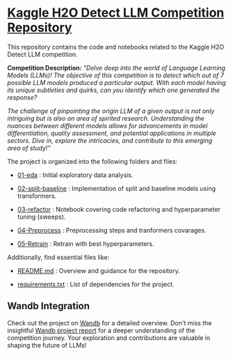 # [Kaggle H2O Detect LLM Competition Repository](https://www.kaggle.com/competitions/h2oai-predict-the-llm)

This repository contains the code and notebooks related to the Kaggle H2O Detect LLM competition. 

**Competition Description:** <em>"Delve deep into the world of Language Learning Models (LLMs)! The objective of this competition is to detect which out of 7 possible LLM models produced a particular output. With each model having its unique subtleties and quirks, can you identify which one generated the response?

The challenge of pinpointing the origin LLM of a given output is not only intriguing but is also an area of spirited research. Understanding the nuances between different models allows for advancements in model differentiation, quality assessment, and potential applications in multiple sectors. Dive in, explore the intricacies, and contribute to this emerging area of study!"</em>


The project is organized into the following folders and files:

* [01-eda](01-eda/1-basic-eda.ipynb) : Initial exploratory data analysis.

* [02-split-baseline](02-split-baseline/02-transformers-distilbert-split-n-baseline.ipynb) : Implementation of split and baseline models using transformers.

* [03-refactor](03-refactor/03-refactor.ipynb) : Notebook covering code refactoring and hyperparameter tuning (sweeps).

* [04-Preprocess](04-Preprocess/preprocess.ipynb) : Preprocessing steps and tranformers covarages.

* [05-Retrain](05-Retrain/04-retrain.ipynb) : Retrain with best hyperparameters.


Additionally, find essential files like:

* [README.md](README.md) : Overview and guidance for the repository.
  
* [requirements.txt](requirements.txt) : List of dependencies for the project.


## Wandb Integration
Check out the project on [Wandb](https://wandb.ai/mustafakeser/h2o-ai-predict-the-llm-kaggle-competition/overview?workspace=user-mustafakeser)
 for a detailed overview. Don't miss the insightful [Wandb project report](https://wandb.ai/mustafakeser/h2o-ai-predict-the-llm-kaggle-competition/reports/Predict-The-LLM-Kaggle-Community-Competition---Vmlldzo1ODA3NTcx)
for a deeper understanding of the competition journey. Your exploration and contributions are valuable in shaping the future of LLMs!



